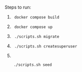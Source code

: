Steps to run:
1. ```
    docker compose build
2. ```
    docker compose up
    ```
3. ```
    ./scripts.sh migrate
    ```
4. ```
    ./scripts.sh createsuperuser
    ```
5. 
```
    ./scripts.sh seed
```
